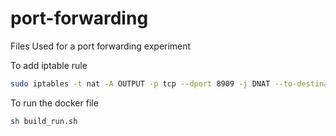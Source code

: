 # port-forwarding
Files Used for a port forwarding experiment

To add iptable rule

```bash
sudo iptables -t nat -A OUTPUT -p tcp --dport 8909 -j DNAT --to-destination 15.0.0.1:8765
```

To run the docker file
```bash
sh build_run.sh
```
